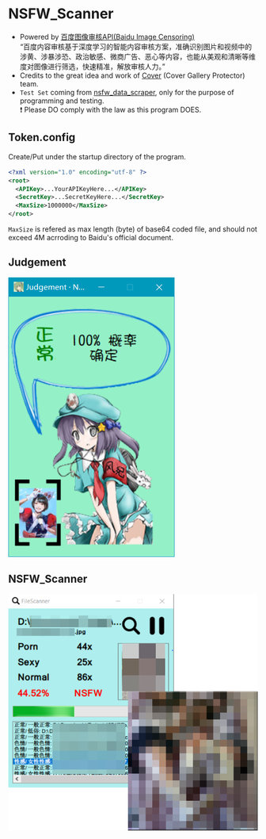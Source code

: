 # NSFW_Scanner
- Powered by [百度图像审核API(Baidu Image Censoring)](https://ai.baidu.com/tech/imagecensoring) <br/>
  “百度内容审核基于深度学习的智能内容审核方案，准确识别图片和视频中的涉黄、涉暴涉恐、政治敏感、微商广告、恶心等内容，也能从美观和清晰等维度对图像进行筛选，快速精准，解放审核人力。”
- Credits to the great idea and work of [Cover](http://coverapp.me/) (Cover Gallery Protector) team.
- `Test Set` coming from [nsfw_data_scraper](https://github.com/alexkimxyz/nsfw_data_scraper), only for the purpose of programming and testing. <br/>
  :heavy_exclamation_mark: Please DO comply with the law as this program DOES.

## Token.config
  Create/Put under the startup directory of the program.
  ```XML
  <?xml version="1.0" encoding="utf-8" ?>
  <root>
    <APIKey>...YourAPIKeyHere...</APIKey>
    <SecretKey>...SecretKeyHere...</SecretKey>
    <MaxSize>1000000</MaxSize>
  </root>
  ```
  `MaxSize` is refered as max length (byte) of base64 coded file, and should not exceed 4M acrroding to Baidu's official document.

## Judgement
![Judgement](Screenshot/1.PNG)

## NSFW_Scanner

![NSFW_Scanner](Screenshot/4.PNG)
